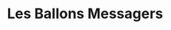 ---
title: "Les Ballons Messagers"
url: /saint-jean-sur-richelieu/les-ballons-messagers/
shop: gift
---